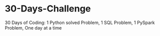 # 30-Days-Challenge
30 Days of Coding: 
1 Python solved Problem, 1 SQL Problem, 1 PySpark Problem, One day at a time
